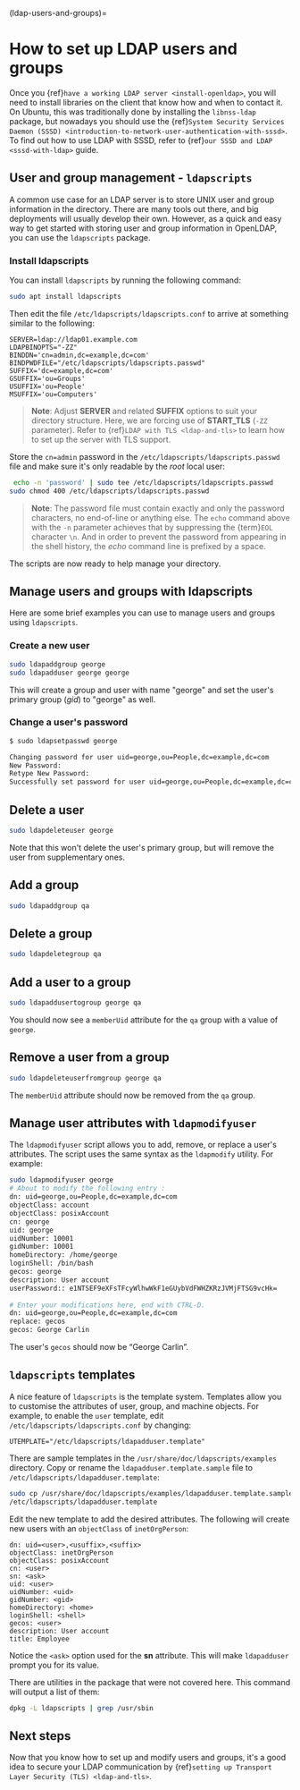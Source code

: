 (ldap-users-and-groups)=
# How to set up LDAP users and groups


Once you {ref}`have a working LDAP server <install-openldap>`, you will need to install libraries on the client that know how and when to contact it. On Ubuntu, this was traditionally done by installing the `libnss-ldap` package, but nowadays you should use the {ref}`System Security Services Daemon (SSSD) <introduction-to-network-user-authentication-with-sssd>`. To find out how to use LDAP with SSSD, refer to {ref}`our SSSD and LDAP <sssd-with-ldap>` guide.

## User and group management - `ldapscripts`

A common use case for an LDAP server is to store UNIX user and group information in the directory. There are many tools out there, and big deployments will usually develop their own. However, as a quick and easy way to get started with storing user and group information in OpenLDAP, you can use the `ldapscripts` package.

### Install ldapscripts

You can install `ldapscripts` by running the following command:

```bash
sudo apt install ldapscripts
```

Then edit the file `/etc/ldapscripts/ldapscripts.conf` to arrive at something similar to the following:

```text
SERVER=ldap://ldap01.example.com
LDAPBINOPTS="-ZZ"
BINDDN='cn=admin,dc=example,dc=com'
BINDPWDFILE="/etc/ldapscripts/ldapscripts.passwd"
SUFFIX='dc=example,dc=com'
GSUFFIX='ou=Groups'
USUFFIX='ou=People'
MSUFFIX='ou=Computers'
```

> **Note**:
> Adjust **SERVER** and related **SUFFIX** options to suit your directory structure.
> Here, we are forcing use of **START_TLS** (`-ZZ` parameter). Refer to {ref}`LDAP with TLS <ldap-and-tls>` to learn how to set up the server with TLS support.

Store the `cn=admin` password in the `/etc/ldapscripts/ldapscripts.passwd` file and make sure it's only readable by the *root* local user:

```bash
 echo -n 'password' | sudo tee /etc/ldapscripts/ldapscripts.passwd
sudo chmod 400 /etc/ldapscripts/ldapscripts.passwd
```

>**Note**:
> The password file must contain exactly and only the password characters, no end-of-line or anything else. The `echo` command above with the `-n` parameter achieves that by suppressing the {term}`EOL` character `\n`. And in order to prevent the password from appearing in the shell history, the *echo* command line is prefixed by a space.

The scripts are now ready to help manage your directory.

## Manage users and groups with ldapscripts

Here are some brief examples you can use to manage users and groups using `ldapscripts`. 

### Create a new user

```bash
sudo ldapaddgroup george
sudo ldapadduser george george
```
    
This will create a group and user with name "george" and set the user's primary group (*gid*) to "george" as well.

### Change a user's password

```bash
$ sudo ldapsetpasswd george

Changing password for user uid=george,ou=People,dc=example,dc=com
New Password: 
Retype New Password: 
Successfully set password for user uid=george,ou=People,dc=example,dc=com
```

## Delete a user

```bash
sudo ldapdeleteuser george
```

Note that this won't delete the user's primary group, but will remove the user from supplementary ones.

## Add a group

```bash
sudo ldapaddgroup qa
```

## Delete a group

```bash
sudo ldapdeletegroup qa
```

## Add a user to a group

```bash    
sudo ldapaddusertogroup george qa
```

You should now see a `memberUid` attribute for the `qa` group with a value of `george`.

## Remove a user from a group

```bash
sudo ldapdeleteuserfromgroup george qa
```

The `memberUid` attribute should now be removed from the `qa` group.

## Manage user attributes with `ldapmodifyuser`

The `ldapmodifyuser` script allows you to add, remove, or replace a user's attributes. The script uses the same syntax as the `ldapmodify` utility. For example:

```bash    
sudo ldapmodifyuser george
# About to modify the following entry :
dn: uid=george,ou=People,dc=example,dc=com
objectClass: account
objectClass: posixAccount
cn: george
uid: george
uidNumber: 10001
gidNumber: 10001
homeDirectory: /home/george
loginShell: /bin/bash
gecos: george
description: User account
userPassword:: e1NTSEF9eXFsTFcyWlhwWkF1eGUybVdFWHZKRzJVMjFTSG9vcHk=
        
# Enter your modifications here, end with CTRL-D.
dn: uid=george,ou=People,dc=example,dc=com
replace: gecos
gecos: George Carlin
```
    
The user's `gecos` should now be “George Carlin”.

## `ldapscripts` templates

A nice feature of `ldapscripts` is the template system. Templates allow you to customise the attributes of user, group, and machine objects. For example, to enable the `user` template, edit `/etc/ldapscripts/ldapscripts.conf` by changing:

```text    
UTEMPLATE="/etc/ldapscripts/ldapadduser.template"
```
    
There are sample templates in the `/usr/share/doc/ldapscripts/examples` directory. Copy or rename the `ldapadduser.template.sample` file to `/etc/ldapscripts/ldapadduser.template`:

```bash    
sudo cp /usr/share/doc/ldapscripts/examples/ldapadduser.template.sample \
/etc/ldapscripts/ldapadduser.template
```
    
Edit the new template to add the desired attributes. The following will create new users with an `objectClass` of `inetOrgPerson`:

```text    
dn: uid=<user>,<usuffix>,<suffix>
objectClass: inetOrgPerson
objectClass: posixAccount
cn: <user>
sn: <ask>
uid: <user>
uidNumber: <uid>
gidNumber: <gid>
homeDirectory: <home>
loginShell: <shell>
gecos: <user>
description: User account
title: Employee
```
    
Notice the `<ask>` option used for the **sn** attribute. This will make `ldapadduser` prompt you for its value.

There are utilities in the package that were not covered here. This command will output a list of them:

```bash
dpkg -L ldapscripts | grep /usr/sbin
```

## Next steps

Now that you know how to set up and modify users and groups, it's a good idea to secure your LDAP communication by {ref}`setting up Transport Layer Security (TLS) <ldap-and-tls>`.
